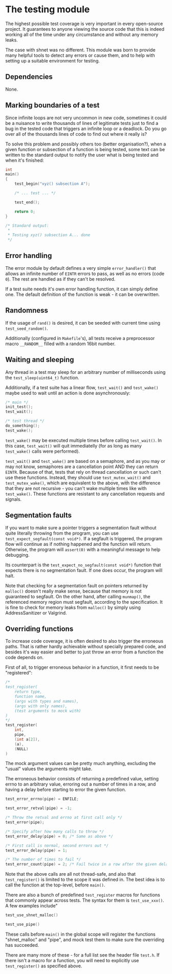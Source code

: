 # The testing module

The highest possible test coverage is very important in every open-source
project. It guarantees to anyone viewing the source code that this is indeed
working all of the time under any circumstance and without any memory leaks.

The case with shnet was no different. This module was born to provide many
helpful tools to detect any errors or cause them, and to help with setting up
a suitable environment for testing.

## Dependencies

None.

## Marking boundaries of a test

Since infinite loops are not very uncommon in new code, sometimes it could be a
nuisance to write thousands of lines of legitimate tests just to find a bug in
the tested code that triggers an infinite loop or a deadlock. Do you go over
all of the thousands lines of code to find out where it really is?

To solve this problem and possibly others too (better organisation?), when a
given function or subsection of a function is being tested, some text can be
written to the standard output to notify the user what is being tested and
when it's finished:

```c
int
main()
{
	test_begin("xyz() subsection A");

	/* ... test ... */

	test_end();

	return 0;
}

/* Standard output:
 *
 * Testing xyz() subsection A... done
 */
```

## Error handling

The error module by default defines a very simple `error_handler()` that allows
an infinite number of `EINTR` errors to pass, as well as no errors (code `0`).
The rest are handled as if they can't be resolved.

If a test suite needs it's own error handling function, it can simply define
one. The default definition of the function is weak - it can be overwritten.

## Randomness

If the usage of `rand()` is desired, it can be seeded
with current time using `test_seed_random()`.

Additionally (configured in `Makefile`'s), all tests receive a
preprocessor macro `__RANDOM__` filled with a random 16bit number.

## Waiting and sleeping

Any thread in a test may sleep for an arbitrary number of
milliseconds using the `test_sleep(uint64_t)` function.

Additionally, if a test suite has a linear flow, `test_wait()` and
`test_wake()` maybe used to wait until an action is done asynchronously:

```c
/* main */
init_test();
test_wait();

/* test thread */
do_something();
test_wake();
```

`test_wake()` may be executed multiple times before calling `test_wait()`.
In this case, `test_wait()` will quit immediatelly (for as long as many
`test_wake()` calls were performed).

`test_wait()` and `test_wake()` are based on a semaphore, and as you may or may
not know, semaphores are a cancellation point AND they can return `EINTR`.
Because of that, tests that rely on thread cancellation or such can't use these
functions. Instead, they should use `test_mutex_wait()` and `test_mutex_wake()`,
which are equivalent to the above, with the difference that they are not
recursive - you can't wake multiple times like with `test_wake()`. These
functions are resistant to any cancellation requests and signals.

## Segmentation faults

If you want to make sure a pointer triggers a segmentation fault
without quite literally throwing from the program, you can use
`test_expect_segfault(const void*)`. If a segfault is triggered,
the program flow will continue as if nothing happened and the
function will return. Otherwise, the program will `assert(0)`
with a meaningful message to help debugging.

Its counterpart is the `test_expect_no_segfault(const void*)`
function that expects there is no segmentation fault. If one
does occur, the program will halt.

Note that checking for a segmentation fault on pointers returned by `malloc()`
doesn't really make sense, because that memory is not guaranteed to segfault.
On the other hand, after calling `munmap()`, the referenced memory region must
segfault, according to the specification. It is fine to check for memory leaks
from `malloc()` by simply using AddressSanitizer or Valgrind.

## Overriding functions

To increase code coverage, it is often desired to also trigger the erroneous
paths. That is rather hardly achievable without specially prepared code, and
besides it's way easier and better to just throw an error from a function the
code depends on.

First of all, to trigger erroneous behavior in
a function, it first needs to be "registered":

```c
/*
test_register(
	return type,
	function name,
	(args with types and names),
	(args with only names),
	(test arguments to mock with)
)
*/
test_register(
	int,
	pipe,
	(int a[2]),
	(a),
	(NULL)
)
```

The mock argument values can be pretty much anything,
excluding the "usual" values the arguments might take.

The erroneous behavior consists of returning a predefined value, setting errno
to an arbitrary value, erroring out a number of times in a row, and having a
delay before starting to error the given function.

```c
test_error_errno(pipe) = ENFILE;

test_error_retval(pipe) = -1;

/* Throw the retval and errno at first call only */
test_error(pipe);

/* Specify after how many calls to throw */
test_error_delay(pipe) = 0; /* Same as above */

/* First call is normal, second errors out */
test_error_delay(pipe) = 1;

/* The number of times to fail */
test_error_count(pipe) = 2; /* Fail twice in a row after the given delay */
```

Note that the above calls are all not thread-safe, and also that
`test_register()` is limited to the scope it was defined in. The
best idea is to call the function at the top-level, before `main()`.

There are also a bunch of predefined `test_register` macros for functions
that commonly appear across tests. The syntax for them is `test_use_xxx()`.
A few examples include"

```c
test_use_shnet_malloc()

test_use_pipe()
```

These calls before `main()` in the global scope will
register the functions "shnet_malloc" and "pipe", and
mock test them to make sure the overriding has succeeded.

There are many more of these - for a full list see the header
file `test.h`. If there isn't a macro for a function, you will
need to explicitly use `test_register()` as specified above.
